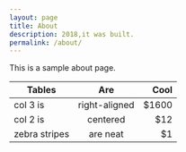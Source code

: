 ```yaml
---
layout: page
title: About
description: 2018,it was built.
permalink: /about/
---
```


This is a sample about page.

|Tables         | Are           | Cool  |
| ------------- |:-------------:| -----:|
| col 3 is      | right-aligned | $1600 |
| col 2 is      | centered      |   $12 |
| zebra stripes | are neat      |    $1 |
